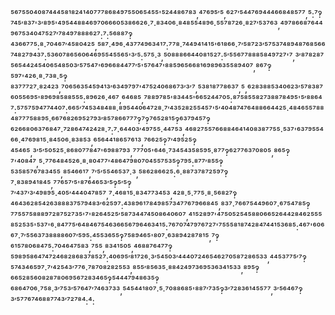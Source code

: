 ⁵⁶⁷⁵⁵⁰⁴⁰⁸⁷⁴⁴⁴⁵⁸¹⁸²⁴¹⁴⁰⁷⁷⁷⁸⁶⁸⁴⁹⁷⁵⁵⁰⁶⁵⁴⁵⁵'⁵²⁴⁴⁸⁶⁷⁸³,⁴⁷⁶⁹⁵′⁵,⁶²⁷′⁵⁴⁴⁷⁶⁹⁴⁴⁴⁶⁶⁸⁴⁸⁵⁷⁷,⁵:⁷‽⁷⁴⁵′⁸³⁷'³′⁸⁹⁵'⁴⁹⁵⁴⁴⁸⁸⁴⁶⁹⁷⁰⁶⁶⁶⁰⁵³⁸⁶⁶²⁶·⁷·⁸³⁴⁰⁶·⁸⁴⁸⁵⁵⁴⁸⁹⁶·⁵⁵⁷⁸⁷²⁶·⁸²⁷′⁵³⁷⁶³,⁴⁹⁷⁸⁶⁶⁸⁷⁶⁴⁴⁹⁶⁷⁵³⁴⁰⁴⁷⁵²⁷′⁷⁸⁴⁹⁷⁸⁸⁸⁶²⁷:⁷:⁵⁶⁸⁸⁷‽⁴³⁶⁶⁷⁷⁵:⁸·⁷⁰⁴⁶⁷′⁴⁵⁸⁰⁴²⁵,⁵⁸⁷·⁴⁹⁶·⁴³⁷⁷⁴⁹⁶³⁴¹⁷:⁷⁷⁸·⁷⁴⁴⁹⁴¹⁴¹⁵'⁶¹⁸⁶⁶·⁷′⁵⁸⁷²³′⁵⁷⁵³⁷⁴⁸⁹⁴⁸⁷⁶⁸⁵⁶⁶⁷⁴⁸²⁷⁹⁴³⁷:⁵³⁶⁰⁷⁸⁶⁵⁶⁰⁶⁴⁶⁹⁵⁵⁴⁵⁵⁶⁵'³′⁵:⁵⁷⁵·³,⁵⁰⁸⁸⁸⁶⁶⁴⁴⁰⁸¹⁵²⁷:⁵′⁵⁵⁶⁷⁷⁸⁸⁸⁵⁸⁴⁹⁷²⁷'⁷,³′⁸⁷⁸²⁸⁷⁵⁶⁵⁴⁴²⁴⁵⁴⁰⁶⁵⁴⁸⁵⁰³′⁵⁷⁵⁴⁷'⁶⁹⁶⁶⁸⁴⁴⁷⁷′⁵'⁵⁷⁶⁴⁷'⁸⁸⁵⁹⁶⁵⁶⁶⁸¹⁶⁹⁸⁹⁶³⁵⁵⁸⁹⁴⁰⁷,⁸⁶⁷‽⁵⁹⁷'⁴²⁶·⁸·⁷³⁸·⁵‽⁸³⁷⁷⁷²⁷·⁸²⁴²³,⁷⁰⁶⁵⁶³⁵⁴⁵⁹⁴¹³′⁶³⁴⁹⁷⁹⁷'⁴⁷⁵²⁴⁰⁶⁸⁶⁷³′³′⁷,⁵³⁸¹⁸⁷⁷⁸⁶³⁷,⁵,⁶²⁸³⁸⁸⁵³⁴⁰⁶²³′⁵⁷⁸³⁸⁷⁶⁰⁵⁵⁶⁹⁵'⁸⁹⁶⁹⁸⁵⁸⁸⁵⁵⁵:⁸⁹⁶²⁶·⁴⁶⁷,⁶⁴⁶⁸⁵,⁷⁸⁸⁹⁷⁸⁵'⁸³⁴⁴⁵'⁶⁶⁵²⁴⁴⁷⁰⁵:⁸⁷⁵⁸⁵⁵⁸²⁷³⁸⁸⁷⁸⁴⁹⁵'⁵′⁸⁸⁶⁴⁷:⁵⁷⁵⁷⁵⁹⁴⁷⁷⁴⁴⁰⁷:⁶⁶⁵′⁷⁴⁵³⁴⁸⁴⁸⁸·⁸⁹⁵⁴⁴⁰⁶⁴⁷²⁸·⁷′⁴³⁵²⁸²⁵⁵⁴⁵⁷'⁵′⁴⁰⁴⁸⁷⁴⁷⁶⁴⁸⁸⁶⁶⁴⁴²⁵·⁴⁸⁴⁶⁵⁵⁷⁸⁸⁴⁸⁷⁷⁷⁵⁸⁸⁹⁵·⁶⁶⁷⁶⁸²⁶⁹⁵²⁷⁹³′⁸⁵⁷⁸⁶⁶⁷⁷⁷‽⁷‽⁷⁶⁵²⁸¹⁵‽⁶³⁷⁹⁴⁵⁷‽⁶²⁶⁶⁸⁰⁶³⁷⁶⁸⁴⁷·⁷²⁸⁶⁴⁷⁴²⁴²⁸·⁷:⁷·⁶⁴⁴⁰³′⁴⁹⁷⁵⁵·⁴⁴⁷⁵³,⁴⁶⁸²⁷⁵⁵⁷⁶⁶⁸⁸⁴⁶⁴¹⁴⁰⁸³⁸⁷⁷⁵⁵·⁵³⁷'⁶³⁷⁹⁵⁵⁴⁶⁶·⁴⁷⁶⁹⁸¹⁵·⁸⁴⁵⁰⁶·⁸³⁸⁵³,⁶⁵⁶⁴⁴¹⁸⁶⁵⁷⁶¹³,⁷⁶⁶²⁵‽⁷′⁴⁹⁵²⁵‽⁴⁵⁴⁶⁵,³′⁵′⁵⁰⁵²⁵·⁸⁶⁸⁰⁷⁷⁸⁴⁷'⁶⁹⁸⁸⁷⁹³,⁷⁷⁷⁰⁵'⁶⁴⁶·⁷³⁴⁵⁴³⁵⁸⁵⁹⁵·⁸⁷⁷‽⁶²⁷⁷⁶³⁷⁰⁸⁰⁵,⁸⁶⁵‽⁷'⁴⁰⁸⁴⁷,⁵·⁷⁷⁶⁴⁸⁴⁵²⁶·⁸·⁸⁰⁴⁷⁷'⁴⁸⁶⁴⁷⁹⁸⁰⁷⁰⁴⁵⁵⁷⁵³⁵‽⁷⁹⁵:⁸⁷⁷′⁸⁵⁵‽⁵³⁵⁸⁵⁷⁶⁷⁸³⁴⁵⁵,⁸⁵⁴⁶⁶¹⁷,⁷′⁵′⁵⁵⁴⁶⁵³⁷·³,⁵⁸⁶²⁸⁶⁶²⁵:⁶·⁸⁸⁷³⁷⁸⁷²⁵⁹⁷‽⁷·⁸³⁸⁹⁴¹⁸⁴⁵,⁷⁷⁶⁵⁷′⁵'⁸⁷⁶⁴⁶⁵³′⁵‽⁵′⁵‽⁷′⁴³⁷′³′⁴⁹⁸⁹⁵·⁴⁰⁵′⁴⁴⁴⁰⁴⁷⁸⁵⁷,⁷·⁴⁶⁸¹⁵·⁸³⁴⁷⁷³⁴⁵³,⁴²⁸·⁵·⁷⁷⁵·⁸·⁵⁶⁸²⁷‽⁴⁶⁴³⁶²⁸⁵⁴²⁶³⁸⁸⁸³⁷⁵⁷⁹⁴⁸³′⁶²⁵⁹⁷:⁴³⁸⁹⁶¹⁷⁸⁴⁹⁸⁵⁷³⁴⁷⁷⁶⁷⁹⁶⁶⁸⁴⁵,⁸³⁷·⁷⁶⁶⁷⁵⁴⁴⁹⁶⁰⁷·⁶⁷⁵⁴⁷⁸⁵‽⁷⁷⁵⁵⁷⁵⁸⁸⁸⁹⁷²⁸⁷⁵²⁷³⁵'⁷'⁸²⁶⁴⁵²⁵′⁵⁸⁷³⁴⁴⁷⁴⁵⁰⁸⁶⁴⁰⁶⁰⁷,⁴¹⁵²⁸⁹⁷'⁴⁷⁵⁰⁵²⁵⁴⁵⁸⁸⁰⁶⁶⁵²⁶⁴⁴²⁸⁴⁶²⁵⁵⁵⁸⁵²⁵³⁵'⁵³⁷'⁶·⁸⁴⁷⁷⁵′⁶⁴⁸⁴⁶⁷⁵⁴⁶³⁶⁶⁵⁶⁷⁹⁶⁴⁶³⁴¹⁵:⁷⁶⁷⁰⁷⁴⁷⁹⁷⁶⁷²⁷'⁷⁵⁵⁵⁸¹⁸⁷⁴²⁸⁴⁷⁴⁴¹⁵³⁶⁸⁵:⁴⁶⁷'⁶⁰⁶⁶⁷·⁷′⁵⁵⁶³⁷³⁸⁸⁸⁸⁶⁰⁷′⁵⁹⁵:⁴⁵⁵³⁶⁵⁵‽⁷⁵⁸⁹⁴⁶⁵'⁸⁰⁷·⁶³⁸⁹⁴²⁸⁷⁸¹⁵,⁷‽⁶¹⁵⁷⁸⁰⁶⁸⁴⁷⁵:⁷⁰⁴⁶⁴⁷⁵⁸³,⁷⁵⁵,⁸³⁴¹⁵⁰⁵,⁴⁶⁸⁸⁷⁶⁴⁷⁷‽⁵⁹⁸⁹⁵⁸⁶⁴⁷⁴⁷²⁴⁶⁸²⁸⁶⁸³⁷⁸⁵²⁷:⁴⁰⁶⁹⁵′⁸¹⁷²⁶·³′⁵⁴⁵⁰³′⁴⁴⁴⁰⁷²⁴⁶⁵⁴⁶²⁷⁰⁵⁸⁷²⁸⁶⁵³³,⁴⁴⁵³⁷⁷⁵′⁷‽⁵⁷⁴³⁴⁶⁵⁹⁷·⁷′⁴²⁵⁴³′⁷⁷⁶·⁷⁸⁷⁰⁸²⁸²⁵⁵³,⁸⁵⁵′⁸⁵⁶³⁵·⁸⁸⁴²⁴⁹⁷³⁶⁹⁵³⁶³⁴¹⁵³³,⁸⁹⁵‽⁶⁶⁵²⁸⁵⁶⁰⁸²⁸⁷⁸⁰⁶⁹⁵⁶⁷²⁸³⁴⁶⁵‽⁵⁴⁴⁴⁷⁹⁴⁸⁶³⁵‽⁶⁸⁶⁴⁷⁰⁶·⁷⁵⁸·³′⁷⁵³′⁵⁷⁶⁴⁷′⁷⁴⁶³⁷³³,⁵⁴⁵⁴⁴¹⁸⁰⁷·⁵·⁷⁰⁸⁸⁶⁸⁵'⁸⁸⁷′⁷³⁵‽³′⁷²⁸³⁶¹⁴⁵⁵⁷⁷,³′⁵⁶⁴⁶⁷‽³′⁵⁷⁷⁶⁷⁴⁶⁸⁸⁷⁷⁴³′⁷²⁷⁸⁴:⁴:
